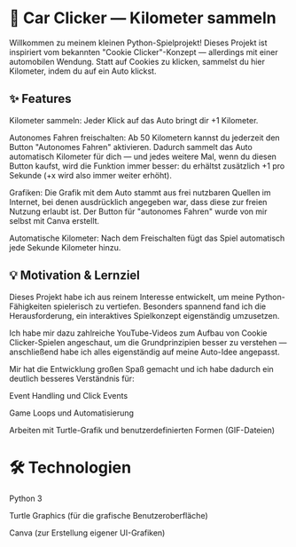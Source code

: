 # 🚗 Car Clicker — Kilometer sammeln

Willkommen zu meinem kleinen Python-Spielprojekt! Dieses Projekt ist inspiriert vom bekannten "Cookie Clicker"-Konzept — allerdings mit einer automobilen Wendung. Statt auf Cookies zu klicken, sammelst du hier Kilometer, indem du auf ein Auto klickst.

## ✨ Features

Kilometer sammeln: Jeder Klick auf das Auto bringt dir +1 Kilometer.

Autonomes Fahren freischalten: Ab 50 Kilometern kannst du jederzeit den Button "Autonomes Fahren" aktivieren. Dadurch sammelt das Auto automatisch Kilometer für dich — und jedes weitere Mal, wenn du diesen Button kaufst, wird die Funktion immer besser: du erhältst zusätzlich +1 pro Sekunde (+x wird also immer weiter erhöht).

Grafiken: Die Grafik mit dem Auto stammt aus frei nutzbaren Quellen im Internet, bei denen ausdrücklich angegeben war, dass diese zur freien Nutzung erlaubt ist. Der Button für "autonomes Fahren" wurde von mir selbst mit Canva erstellt.

Automatische Kilometer: Nach dem Freischalten fügt das Spiel automatisch jede Sekunde Kilometer hinzu.

## 💡 Motivation & Lernziel

Dieses Projekt habe ich aus reinem Interesse entwickelt, um meine Python-Fähigkeiten spielerisch zu vertiefen. Besonders spannend fand ich die Herausforderung, ein interaktives Spielkonzept eigenständig umzusetzen.

Ich habe mir dazu zahlreiche YouTube-Videos zum Aufbau von Cookie Clicker-Spielen angeschaut, um die Grundprinzipien besser zu verstehen — anschließend habe ich alles eigenständig auf meine Auto-Idee angepasst.

Mir hat die Entwicklung großen Spaß gemacht und ich habe dadurch ein deutlich besseres Verständnis für:

Event Handling und Click Events

Game Loops und Automatisierung

Arbeiten mit Turtle-Grafik und benutzerdefinierten Formen (GIF-Dateien)

 # 🛠️ Technologien

Python 3

Turtle Graphics (für die grafische Benutzeroberfläche)

Canva (zur Erstellung eigener UI-Grafiken)

